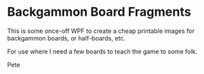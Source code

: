# Backgammon Board Fragments

This is some once-off WPF to create a cheap printable images for backgammon boards, or half-boards, etc.

For use where I need a few boards to teach the game to some folk.

Pete
